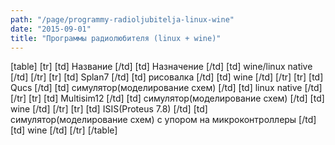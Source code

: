 ```yaml
---
path: "/page/programmy-radioljubitelja-linux-wine"
date: "2015-09-01"
title: "Программы радиолюбителя (linux + wine)"
---
```

[table]
[tr]
[td] Название [/td]
[td] Назначение [/td]
[td] wine/linux native [/td]
[/tr]
[tr]
[td] Splan7 [/td]
[td] рисовалка [/td]
[td] wine [/td]
[/tr]
[tr]
[td] Qucs [/td]
[td] симулятор(моделирование схем) [/td]
[td] linux native [/td]
[/tr]
[tr]
[td] Multisim12 [/td]
[td] симулятор(моделирование схем) [/td]
[td] wine [/td]
[/tr]
[tr]
[td] ISIS(Proteus 7.8) [/td]
[td] симулятор(моделирование схем) с упором на микроконтроллеры [/td]
[td] wine [/td]
[/tr]
[/table]